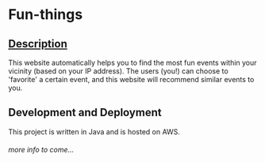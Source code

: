 # Fun-things
<h2><a href = "http://54.83.178.94/Jupiter/" target = "_blank">Description</a></h2>
  This website automatically helps you to find the most fun events within your vicinity (based on your IP address). 
  The users (you!) can choose to 'favorite' a certain event, and this website will recommend similar events to you. 
<h2>Development and Deployment</h2>
  This project is written in Java and is hosted on AWS. 
  
<h6>more info to come...</h6>

  
